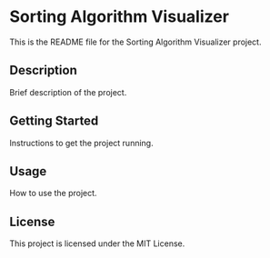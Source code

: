 # Sorting Algorithm Visualizer

This is the README file for the Sorting Algorithm Visualizer project.

## Description

Brief description of the project.

## Getting Started

Instructions to get the project running.

## Usage

How to use the project.

## License

This project is licensed under the MIT License.